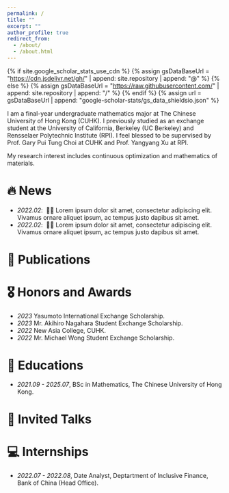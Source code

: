 ```yaml
---
permalink: /
title: ""
excerpt: ""
author_profile: true
redirect_from: 
  - /about/
  - /about.html
---
```


{% if site.google_scholar_stats_use_cdn %}
{% assign gsDataBaseUrl = "https://cdn.jsdelivr.net/gh/" | append: site.repository | append: "@" %}
{% else %}
{% assign gsDataBaseUrl = "https://raw.githubusercontent.com/" | append: site.repository | append: "/" %}
{% endif %}
{% assign url = gsDataBaseUrl | append: "google-scholar-stats/gs_data_shieldsio.json" %}

<span class='anchor' id='about-me'></span>

I am a final-year undergraduate mathematics major at The Chinese University of Hong Kong (CUHK). I previously studied as an exchange student at the University of California, Berkeley (UC Berkeley) and Rensselaer Polytechnic Institute (RPI). I feel blessed to be supervised by Prof. Gary Pui Tung Choi at CUHK and Prof. Yangyang Xu at RPI.

My research interest includes continuous optimization and mathematics of materials.

# 🔥 News
- *2022.02*: &nbsp;🎉🎉 Lorem ipsum dolor sit amet, consectetur adipiscing elit. Vivamus ornare aliquet ipsum, ac tempus justo dapibus sit amet. 
- *2022.02*: &nbsp;🎉🎉 Lorem ipsum dolor sit amet, consectetur adipiscing elit. Vivamus ornare aliquet ipsum, ac tempus justo dapibus sit amet. 

# 📝 Publications 



# 🎖 Honors and Awards
- *2023* Yasumoto International Exchange Scholarship. 
- *2023* Mr. Akihiro Nagahara Student Exchange Scholarship.
- *2022* New Asia College, CUHK. 
- *2022* Mr. Michael Wong Student Exchange Scholarship. 

# 📖 Educations
- *2021.09 - 2025.07*, BSc in Mathematics, The Chinese University of Hong Kong. 


# 💬 Invited Talks


# 💻 Internships
- *2022.07 - 2022.08*, Date Analyst, Deptartment of Inclusive Finance, Bank of China (Head Office).
